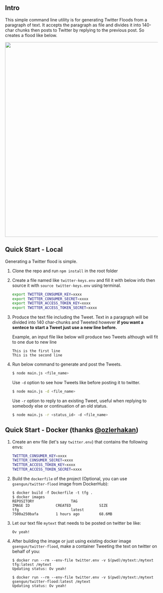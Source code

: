 ## Intro

This simple command line utility is for generating Twitter Floods from a paragraph of text. It accepts the paragraph as file and divides it into 140-char chunks then posts to Twitter by replying to the previous post. So creates a flood like below.

<img src="https://raw.github.com/gokhansengun/twitter-flood-generator/master/resources/example.png" width="640">

## Quick Start - Local

Generating a Twitter flood is simple.

1. Clone the repo and run `npm install` in the root folder

2. Create a file named like `twitter-keys.env` and fill it with below info then source it with `source twitter-keys.env` using terminal.

    ```bash
    export TWITTER_CONSUMER_KEY=xxxx
    export TWITTER_CONSUMER_SECRET=xxxx
    export TWITTER_ACCESS_TOKEN_KEY=xxxx
    export TWITTER_ACCESS_TOKEN_SECRET=xxxx
    ```

3. Produce the text file including the Tweet. Text in a paragraph will be divided into 140 char-chunks and Tweeted however **if you want a sentece to start a Tweet just use a new line before.**

    Example, an input file like below will produce two Tweets although will fit to one due to new line

    ```
    This is the first line
    This is the second line
    ```

4. Run below command to generate and post the Tweets.

    ```bash
    $ node main.js <file_name>
    ```

    Use `-d` option to see how Tweets like before posting it to twitter.

    ```bash
    $ node main.js -d <file_name>
    ```

    Use `-r` option to reply to an existing Tweet, useful when replying to somebody else or continuation of an old status.

    ```bash
    $ node main.js -r <status_id> -d <file_name>
    ```

## Quick Start - Docker (thanks [@ozlerhakan](https://github.com/ozlerhakan))

1. Create an env file (let's say `twitter.env`) that contains the following envs:

    ```bash
    TWITTER_CONSUMER_KEY=xxxx
    TWITTER_CONSUMER_SECRET=xxxx
    TWITTER_ACCESS_TOKEN_KEY=xxxx
    TWITTER_ACCESS_TOKEN_SECRET=xxxx
    ```

2. Build the `dockerfile` of the project (Optional, you can use `gsengun/twitter-flood` image from DockerHub):

    ```
    $ docker build -f Dockerfile -t tfg .
    $ docker images
    REPOSITORY                 TAG                                        IMAGE ID            CREATED             SIZE
    tfg                        latest                                     7500a250bafa        1 hours ago         68.6MB
    ```

3. Let our text file `mytext` that needs to be posted on twitter be like:

    ```
    Ov yeah!
    ```

4. After building the image or just using existing docker image `gsengun/twitter-flood`, make a container Tweeting the text on twitter on behalf of you:

    ```
    $ docker run --rm --env-file twitter.env -v $(pwd)/mytext:/mytext tfg:latest /mytext
    Updating status: Ov yeah!
    
    $ docker run --rm --env-file twitter.env -v $(pwd)/mytext:/mytext gsengun/twitter-flood:latest /mytext
    Updating status: Ov yeah!
    ```
